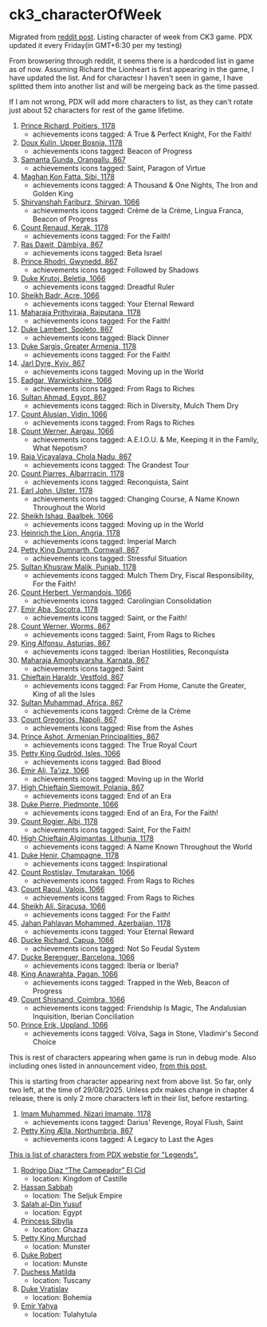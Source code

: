 # ck3_characterOfWeek
Migrated from [reddit post](https://www.reddit.com/r/CrusaderKings/comments/1g8hto1/asking_for_list_of_character_of_week_in_ck3/).
Listing character of week from CK3 game. PDX updated it every Friday(in GMT+6:30 per my testing)

From browsering through reddit, it seems there is a hardcoded list in game as of now. Assuming Richard the Lionheart is first appearing in the game, I have updated the list.
And for charactesr I haven't seen in game, I have splitted them into another list and will be mergeing back as the time passed.

If I am not wrong, PDX will add more characters to list, as they can't rotate just about 52 characters for rest of the game lifetime.

1. [Prince Richard, Poitiers, 1178](info/portraits/1_Richard.png)
   * achievements icons tagged: A True & Perfect Knight, For the Faith!
2. [Doux Kulin, Upper Bosnia, 1178](info/portraits/2_Kulin.png)
   * achievements icons tagged: Beacon of Progress
3. [Samanta Gunda, Orangallu, 867](info/portraits/3_Gunda.png)
   * achievements icons tagged: Saint, Paragon of Virtue
4. [Maghan Kon Fatta, Sibi, 1178](info/portraits/4_Fatta.png)
   * achievements icons tagged: A Thousand & One Nights, The Iron and Golden King
5. [Shirvanshah Fariburz, Shirvan, 1066](info/portraits/5_Fariburz.png)
   * achievements icons tagged: Crème de la Crème, Lingua Franca, Beacon of Progress
6. [Count Renaud, Kerak, 1178](info/portraits/6_Renaud.png)
   * achievements icons tagged: For the Faith!
7. [Ras Dawit, Dämbiya, 867](info/portraits/7_Dawit.png)
   * achievements icons tagged: Beta Israel
8. [Prince Rhodri, Gwynedd, 867](info/portraits/8_Rhodri.png)
   * achievements icons tagged: Followed by Shadows
9. [Duke Krutoj, Beletia, 1066](info/portraits/9_Krutoj.png)
   * achievements icons tagged: Dreadful Ruler
10. [Sheikh Badr, Acre, 1066](info/portraits/10_Badr.png)
    * achievements icons tagged: Your Eternal Reward
11. [Maharaja Prithviraja, Rajputana, 1178](info/portraits/11_Prithviraja.png)
    * achievements icons tagged: For the Faith!
12. [Duke Lambert, Spoleto, 867](info/portraits/NA_Lambert.png)
    * achievements icons tagged: Black Dinner
13. [Duke Sargis, Greater Armenia, 1178](info/portraits/NA_Sargis.png)
    * achievements icons tagged: For the Faith!
14. [Jarl Dyre, Kyiv, 867](info/portraits/NA_Dyre.png)
    * achievements icons tagged: Moving up in the World
15. [Eadgar, Warwickshire, 1066](info/portraits/NA_Eadgar.png)
    * achievements icons tagged: From Rags to Riches
16. [Sultan Ahmad, Egypt, 867](info/portraits/NA_Ahmad.png)
    * achievements icons tagged: Rich in Diversity, Mulch Them Dry
17. [Count Alusian, Vidin, 1066](info/portraits/NA_Alusian.png)
    * achievements icons tagged: From Rags to Riches
18. [Count Werner, Aargau, 1066](info/portraits/NA_Werner_aargau.png)
    * achievements icons tagged: A.E.I.O.U. & Me, Keeping it in the Family, What Nepotism?
19. [Raja Vicayalaya, Chola Nadu, 867](info/portraits/NA_Vicayalaya.png)
    * achievements icons tagged: The Grandest Tour
20. [Count Piarres, Albarrracin, 1178](info/portraits/NA_Piarres.png)
    * achievements icons tagged: Reconquista, Saint
21. [Earl John, Ulster, 1178](info/portraits/NA_John.png)
    * achievements icons tagged: Changing Course, A Name Known Throughout the World
22. [Sheikh Ishaq, Baalbek, 1066](info/portraits/NA_Ishaq.png)
    * achievements icons tagged: Moving up in the World
23. [Heinrich the Lion, Angria, 1178](info/portraits/NA_Heinrich.png)
    * achievements icons tagged: Imperial March
24. [Petty King Dumnarth, Cornwall, 867](info/portraits/NA_Dumnarth.png)
    * achievements icons tagged: Stressful Situation
25. [Sultan Khusraw Malik, Punjab, 1178](info/portraits/NA_Khusraw.png)
    * achievements icons tagged: Mulch Them Dry, Fiscal Responsibility, For the Faith!
26. [Count Herbert, Vermandois, 1066](info/portraits/NA_Herbert.png)
    * achievements icons tagged: Carolingian Consolidation
27. [Emir Aba, Socotra, 1178](info/portraits/NA_Aba.png)
    * achievements icons tagged: Saint, or the Faith!
28. [Count Werner, Worms, 867](info/portraits/NA_Werner_worms.png)
    * achievements icons tagged: Saint, From Rags to Riches
29. [King Alfonsu, Asturias, 867](info/portraits/NA_Alfonsu.png)
    * achievements icons tagged: Iberian Hostilities, Reconquista
30. [Maharaja Amoghavarsha, Karnata, 867](info/portraits/NA_Amoghavarsha.png)
    * achievements icons tagged: Saint
31. [Chieftain Haraldr, Vestfold, 867](info/portraits/NA_Haraldr.png)
    * achievements icons tagged: Far From Home, Canute the Greater, King of all the Isles
32. [Sultan Muhammad, Africa, 867](info/portraits/NA_Muhammad.png)
    * achievements icons tagged: Crème de la Crème
33. [Count Gregorios, Napoli, 867](info/portraits/NA_Gregorios.png)
    * achievements icons tagged: Rise from the Ashes
1. [Prince Ashot, Armenian Principalities, 867](info/portraits/NA_Ashot.png)
   * achievements icons tagged: The True Royal Court
1. [Petty King Gudröd, Isles, 1066](info/portraits/NA_Gudrod.png)
   * achievements icons tagged: Bad Blood
1. [Emir Ali, Ta'izz, 1066](info/portraits/NA_Ali_taizz.png)
   * achievements icons tagged: Moving up in the World
1. [High Chieftain Siemowit, Polania, 867](info/portraits/NA_Siemowit.png)
   * achievements icons tagged: End of an Era
1. [Duke Pierre, Piedmonte, 1066](info/portraits/NA_Pierre.png)
   * achievements icons tagged: End of an Era, For the Faith!
1. [Count Rogier, Albi, 1178](info/portraits/NA_Rogier.png)
   * achievements icons tagged: Saint, For the Faith!
1. [High Chieftain Algimantas, Lithunia, 1178](info/portraits/NA_Algimantas.png)
   * achievements icons tagged: A Name Known Throughout the World
1. [Duke Henir, Champagne, 1178](info/portraits/NA_Henir.png)
   * achievements icons tagged: Inspirational
1. [Count Rostislav, Tmutarakan, 1066](info/portraits/NA_Rostislav.png)
   * achievements icons tagged: From Rags to Riches
1. [Count Raoul, Valois, 1066](info/portraits/NA_Raoul.png)
   * achievements icons tagged: From Rags to Riches
1. [Sheikh Ali, Siracusa, 1066](info/portraits/NA_Ali_siracusa.png)
   * achievements icons tagged: For the Faith!
1. [Jahan Pahlavan Mohammed, Azerbaijan, 1178](info/portraits/NA_Pahlavan_Mohammed.png)
   * achievements icons tagged: Your Eternal Reward
1. [Ducke Richard, Capua, 1066](info/portraits/NA_Richard_capua.png)
   * achievements icons tagged: Not So Feudal System
1. [Ducke Berenguer, Barcelona, 1066](info/portraits/NA_Berenguer.png)
   * achievements icons tagged: Iberia or Iberia?
1. [King Anawrahta, Pagan, 1066](info/portraits/NA_Anawrahta.png)
   * achievements icons tagged: Trapped in the Web, Beacon of Progress
1. [Count Shisnand, Coimbra, 1066](info/portraits/NA_Shisnand.png)
   * achievements icons tagged: Friendship Is Magic, The Andalusian Inquisition, Iberian Conciliation
1. [Prince Erik, Uppland, 1066](info/portraits/NA_Erik.png)
   * achievements icons tagged: Völva, Saga in Stone, Vladimir's Second Choice
   
This is rest of characters appearing when game is run in debug mode. Also including ones listed in announcement video, [from this post,](https://www.reddit.com/r/CrusaderKings/comments/1fk4b76/character_of_the_week_coming_with_free_update/)

This is starting from character appearing next from above list. So far, only two left, at the time of 29/08/2025. Unless pdx makes change in chapter 4 release, there is only 2 more characters left in their list, before restarting.
1. [Imam Muhammed, Nizari Imamate, 1178](info/portraits/NA_Muhammed_nizari.png)
   * achievements icons tagged: Darius' Revenge, Royal Flush, Saint
1. [Petty King Ælla, Northumbria, 867](info/portraits/NA_AElla.png)
   * achievements icons tagged: A Legacy to Last the Ages
   

[This is list of characters from PDX webstie for "Legends".](https://www.paradoxinteractive.com/games/crusader-kings-iii/legends-of-crusader-kings-iii/)

1. [Rodrigo Diaz “The Campeador” El Cid](https://www.paradoxinteractive.com/games/crusader-kings-iii/legends-of-crusader-kings-iii/rodrigo-diaz-the-campeador-el-cid)
   * location: Kingdom of Castille
1. [Hassan Sabbah](https://www.paradoxinteractive.com/games/crusader-kings-iii/legends-of-crusader-kings-iii/hassan-sabbah)
   * location: The Seljuk Empire
1. [Salah al-Din Yusuf](https://www.paradoxinteractive.com/games/crusader-kings-iii/legends-of-crusader-kings-iii/salah-al-din-yusuf)
   * location: Egypt
1. [Princess Sibylla](https://www.paradoxinteractive.com/games/crusader-kings-iii/legends-of-crusader-kings-iii/princess-sibylla)
   * location: Ghazza
1. [Petty King Murchad](https://www.paradoxinteractive.com/games/crusader-kings-iii/legends-of-crusader-kings-iii/petty-king-murchad)
   * location: Munster
1. [Duke Robert](https://www.paradoxinteractive.com/games/crusader-kings-iii/legends-of-crusader-kings-iii/duke-robert)
   * location: Munste
1. [Duchess Matilda](https://www.paradoxinteractive.com/games/crusader-kings-iii/legends-of-crusader-kings-iii/duchess-matilda)
   * location: Tuscany
1. [Duke Vratislav](https://www.paradoxinteractive.com/games/crusader-kings-iii/legends-of-crusader-kings-iii/duke-vratislav)
   * location: Bohemia
1. [Emir Yahya](https://www.paradoxinteractive.com/games/crusader-kings-iii/legends-of-crusader-kings-iii/emir-yahya)
   * location: Tulahytula 

